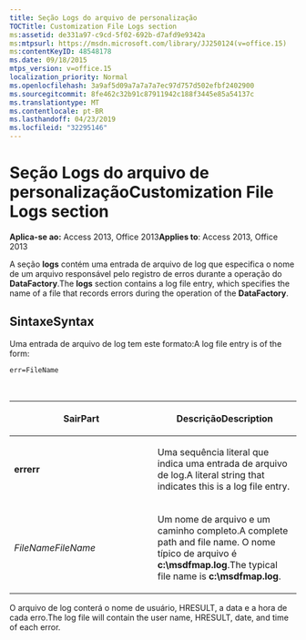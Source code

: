 ```yaml
---
title: Seção Logs do arquivo de personalização
TOCTitle: Customization File Logs section
ms:assetid: de331a97-c9cd-5f02-692b-d7afd9e9342a
ms:mtpsurl: https://msdn.microsoft.com/library/JJ250124(v=office.15)
ms:contentKeyID: 48548178
ms.date: 09/18/2015
mtps_version: v=office.15
localization_priority: Normal
ms.openlocfilehash: 3a9af5d09a7a7a7a7ec97d757d502efbf2402900
ms.sourcegitcommit: 8fe462c32b91c87911942c188f3445e85a54137c
ms.translationtype: MT
ms.contentlocale: pt-BR
ms.lasthandoff: 04/23/2019
ms.locfileid: "32295146"
---
```

# <a name="customization-file-logs-section"></a><span data-ttu-id="9dddd-102">Seção Logs do arquivo de personalização</span><span class="sxs-lookup"><span data-stu-id="9dddd-102">Customization File Logs section</span></span>

<span data-ttu-id="9dddd-103">**Aplica-se ao:** Access 2013, Office 2013</span><span class="sxs-lookup"><span data-stu-id="9dddd-103">**Applies to**: Access 2013, Office 2013</span></span>

<span data-ttu-id="9dddd-104">A seção **logs** contém uma entrada de arquivo de log que especifica o nome de um arquivo responsável pelo registro de erros durante a operação do **DataFactory**.</span><span class="sxs-lookup"><span data-stu-id="9dddd-104">The **logs** section contains a log file entry, which specifies the name of a file that records errors during the operation of the **DataFactory**.</span></span>

## <a name="syntax"></a><span data-ttu-id="9dddd-105">Sintaxe</span><span class="sxs-lookup"><span data-stu-id="9dddd-105">Syntax</span></span>

<span data-ttu-id="9dddd-106">Uma entrada de arquivo de log tem este formato:</span><span class="sxs-lookup"><span data-stu-id="9dddd-106">A log file entry is of the form:</span></span>

`err=FileName`

<br/>

<table>
<colgroup>
<col style="width: 50%" />
<col style="width: 50%" />
</colgroup>
<thead>
<tr class="header">
<th><p><span data-ttu-id="9dddd-107">Sair</span><span class="sxs-lookup"><span data-stu-id="9dddd-107">Part</span></span></p></th>
<th><p><span data-ttu-id="9dddd-108">Descrição</span><span class="sxs-lookup"><span data-stu-id="9dddd-108">Description</span></span></p></th>
</tr>
</thead>
<tbody>
<tr class="odd">
<td><p><span data-ttu-id="9dddd-109"><strong>err</strong></span><span class="sxs-lookup"><span data-stu-id="9dddd-109"><strong>err</strong></span></span></p></td>
<td><p><span data-ttu-id="9dddd-110">Uma sequência literal que indica uma entrada de arquivo de log.</span><span class="sxs-lookup"><span data-stu-id="9dddd-110">A literal string that indicates this is a log file entry.</span></span></p></td>
</tr>
<tr class="even">
<td><p><span data-ttu-id="9dddd-111"><em>FileName</em></span><span class="sxs-lookup"><span data-stu-id="9dddd-111"><em>FileName</em></span></span></p></td>
<td><p><span data-ttu-id="9dddd-112">Um nome de arquivo e um caminho completo.</span><span class="sxs-lookup"><span data-stu-id="9dddd-112">A complete path and file name.</span></span> <span data-ttu-id="9dddd-113">O nome típico de arquivo é <strong>c:\msdfmap.log</strong>.</span><span class="sxs-lookup"><span data-stu-id="9dddd-113">The typical file name is <strong>c:\msdfmap.log</strong>.</span></span></p></td>
</tr>
</tbody>
</table>


<span data-ttu-id="9dddd-114">O arquivo de log conterá o nome de usuário, HRESULT, a data e a hora de cada erro.</span><span class="sxs-lookup"><span data-stu-id="9dddd-114">The log file will contain the user name, HRESULT, date, and time of each error.</span></span>

